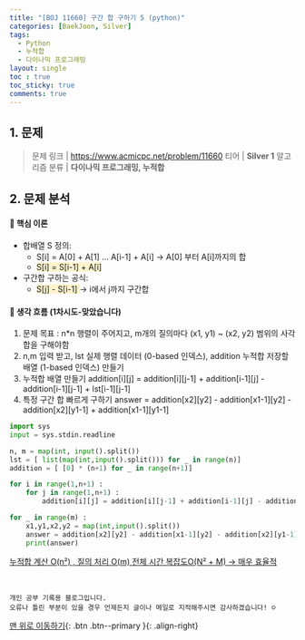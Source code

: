 ```yaml
---
title: "[BOJ 11660] 구간 합 구하기 5 (python)"
categories: [BaekJoon, Silver]
tags:
  - Python
  - 누적합
  - 다이나믹 프로그래밍
layout: single
toc : true
toc_sticky: true
comments: true
---
```


## 1. 문제
> 문제 링크 | <https://www.acmicpc.net/problem/11660>
> 티어 | **Silver 1**
> 알고리즘 분류 | **다이나믹 프로그래밍, 누적합**

## 2. 문제 분석
#### 🐾 핵심 이론
- 합배열 S 정의:
    - S[i] = A[0] + A[1] ... A[i-1] + A[i]  -> A[0] 부터 A[i]까지의 합
    - <span style="background-color: #fff3cd"> S[i] = S[i-1] + A[i] </span> 
- 구간합 구하는 공식:
    - <span style="background-color: #fff3cd"> S[j] - S[i-1] </span> -> i에서 j까지 구간합

#### 🐾 생각 흐름 (1차시도-맞았습니다) 
1. 문제 목표 : 
n*n  행렬이 주어지고, m개의 질의마다 (x1, y1) ~ (x2, y2) 범위의 사각합을 구해야함
2. n,m 입력 받고, lst 실제 행렬 데이터 (0-based 인덱스), addition 누적합 저장할 배열 (1-based 인덱스) 만들기
3. 누적합 배열 만들기
addition[i][j] = addition[i][j-1] + addition[i-1][j] - addition[i-1][j-1] + lst[i-1][j-1]
4. 특정 구간 합 빠르게 구하기
answer = addition[x2][y2] - addition[x1-1][y2] - addition[x2][y1-1] + addition[x1-1][y1-1]


```python
import sys
input = sys.stdin.readline

n, m = map(int, input().split())
lst = [ list(map(int,input().split())) for _ in range(n)]
addition = [ [0] * (n+1) for _ in range(n+1)]

for i in range(1,n+1) :
    for j in range(1,n+1) :
        addition[i][j] = addition[i][j-1] + addition[i-1][j] - addition[i-1][j-1] + lst[i-1][j-1]

for _ in range(m) :
    x1,y1,x2,y2 = map(int,input().split())
    answer = addition[x2][y2] - addition[x1-1][y2] - addition[x2][y1-1] + addition[x1-1][y1-1]
    print(answer)
```
<u> 누적합 계산 O(n²) , 질의 처리 O(m) 
 전체 시간 복잡도O(N² + M) → 매우 효율적  </u> 



<br>

    개인 공부 기록용 블로그입니다.
    오류나 틀린 부분이 있을 경우 언제든지 글이나 메일로 지적해주시면 감사하겠습니다! ☺

[맨 위로 이동하기](#){: .btn .btn--primary }{: .align-right}